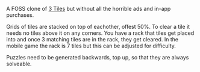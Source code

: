 A FOSS clone of [3 Tiles](https://play.google.com/store/apps/details?id=tile.master.connect.matching.game) but without all the horrible ads and in-app purchases.

Grids of tiles are stacked on top of eachother, offest 50%. To clear a tile it needs no tiles above it on any corners. You have a rack that tiles get placed into and once 3 matching tiles are in the rack, they get cleared. In the mobile game the rack is 7 tiles but this can be adjusted for difficulty.

Puzzles need to be generated backwards, top up, so that they are always solveable.
